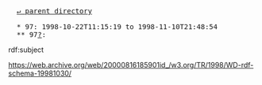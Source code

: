 <pre>
  <a href="../">&#x21b5; parent directory</a>
  
  * 97: 1998-10-22T11:15:19 to 1998-11-10T21:48:54
  ** 97<a href="?">?</a>: 
</pre>

rdf:subject

https://web.archive.org/web/20000816185901id_/w3.org/TR/1998/WD-rdf-schema-19981030/
